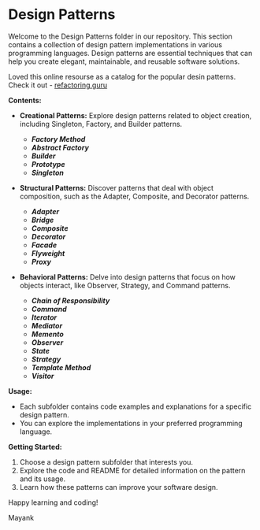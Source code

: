 # Design Patterns

Welcome to the Design Patterns folder in our repository. This section contains a collection of design pattern implementations in various programming languages. Design patterns are essential techniques that can help you create elegant, maintainable, and reusable software solutions.

 Loved this online resourse as a catalog for the popular desin patterns. Check it out - [refactoring.guru](https://refactoring.guru/design-patterns)

**Contents:**

- **Creational Patterns:** Explore design patterns related to object creation, including Singleton, Factory, and Builder patterns.
  - ***Factory Method***
  - ***Abstract Factory***
  - ***Builder***
  - ***Prototype***
  - ***Singleton***

- **Structural Patterns:** Discover patterns that deal with object composition, such as the Adapter, Composite, and Decorator patterns.
  - ***Adapter***
  - ***Bridge***
  - ***Composite***
  - ***Decorator***
  - ***Facade***
  - ***Flyweight***
  - ***Proxy***

- **Behavioral Patterns:** Delve into design patterns that focus on how objects interact, like Observer, Strategy, and Command patterns.
  - ***Chain of Responsibility***
  - ***Command***
  - ***Iterator***
  - ***Mediator***
  - ***Memento***
  - ***Observer***
  - ***State***
  - ***Strategy***
  - ***Template Method***
  - ***Visitor***

**Usage:**

- Each subfolder contains code examples and explanations for a specific design pattern.
- You can explore the implementations in your preferred programming language.

**Getting Started:**

1. Choose a design pattern subfolder that interests you.
2. Explore the code and README for detailed information on the pattern and its usage.
3. Learn how these patterns can improve your software design.

Happy learning and coding!

Mayank
